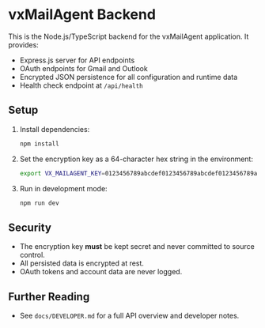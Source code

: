 # vxMailAgent Backend

This is the Node.js/TypeScript backend for the vxMailAgent application. It provides:
- Express.js server for API endpoints
- OAuth endpoints for Gmail and Outlook
- Encrypted JSON persistence for all configuration and runtime data
- Health check endpoint at `/api/health`

## Setup
1. Install dependencies:
   ```bash
   npm install
   ```
2. Set the encryption key as a 64-character hex string in the environment:
   ```bash
   export VX_MAILAGENT_KEY=0123456789abcdef0123456789abcdef0123456789abcdef0123456789abcdef
   ```
3. Run in development mode:
   ```bash
   npm run dev
   ```

## Security
- The encryption key **must** be kept secret and never committed to source control.
- All persisted data is encrypted at rest.
- OAuth tokens and account data are never logged.

## Further Reading
- See `docs/DEVELOPER.md` for a full API overview and developer notes.
